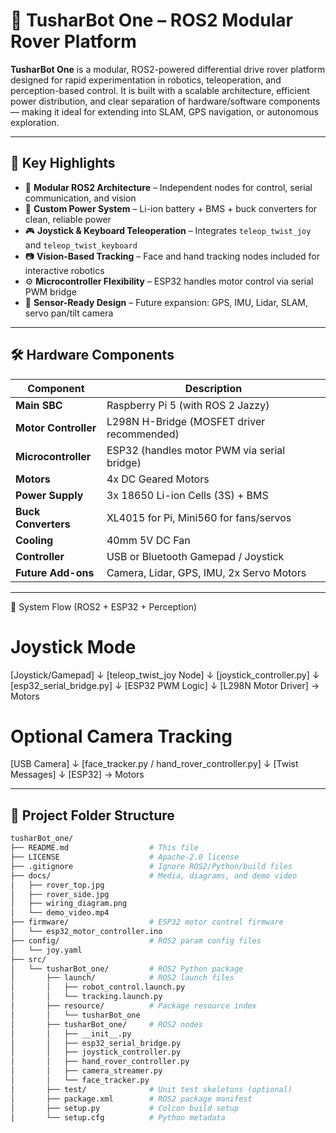 # 🤖 TusharBot One – ROS2 Modular Rover Platform

**TusharBot One** is a modular, ROS2-powered differential drive rover platform designed for rapid experimentation in robotics, teleoperation, and perception-based control. It is built with a scalable architecture, efficient power distribution, and clear separation of hardware/software components — making it ideal for extending into SLAM, GPS navigation, or autonomous exploration.

---

## 🚀 Key Highlights

- 🔧 **Modular ROS2 Architecture** – Independent nodes for control, serial communication, and vision
- 🔌 **Custom Power System** – Li-ion battery + BMS + buck converters for clean, reliable power
- 🎮 **Joystick & Keyboard Teleoperation** – Integrates `teleop_twist_joy` and `teleop_twist_keyboard`
- 📷 **Vision-Based Tracking** – Face and hand tracking nodes included for interactive robotics
- ⚙️ **Microcontroller Flexibility** – ESP32 handles motor control via serial PWM bridge
- 🧠 **Sensor-Ready Design** – Future expansion: GPS, IMU, Lidar, SLAM, servo pan/tilt camera

---

## 🛠️ Hardware Components

| Component              | Description                                     |
|------------------------|-------------------------------------------------|
| **Main SBC**           | Raspberry Pi 5 (with ROS 2 Jazzy)               |
| **Motor Controller**   | L298N H-Bridge (MOSFET driver recommended)      |
| **Microcontroller**    | ESP32 (handles motor PWM via serial bridge)     |
| **Motors**             | 4x DC Geared Motors                             |
| **Power Supply**       | 3x 18650 Li-ion Cells (3S) + BMS                |
| **Buck Converters**    | XL4015 for Pi, Mini560 for fans/servos          |
| **Cooling**            | 40mm 5V DC Fan                                  |
| **Controller**         | USB or Bluetooth Gamepad / Joystick             |
| **Future Add-ons**     | Camera, Lidar, GPS, IMU, 2x Servo Motors        |

---

🧭 System Flow (ROS2 + ESP32 + Perception)

# Joystick Mode
[Joystick/Gamepad]
      ↓
[teleop_twist_joy Node]
      ↓
[joystick_controller.py]
      ↓
[esp32_serial_bridge.py]
      ↓
[ESP32 PWM Logic]
      ↓
[L298N Motor Driver] → Motors

# Optional Camera Tracking
[USB Camera]
      ↓
[face_tracker.py / hand_rover_controller.py]
      ↓
[Twist Messages]
      ↓
[ESP32] → Motors

---

## 📁 Project Folder Structure

```bash
tusharBot_one/
├── README.md                  # This file
├── LICENSE                    # Apache-2.0 license
├── .gitignore                 # Ignore ROS2/Python/build files
├── docs/                      # Media, diagrams, and demo video
│   ├── rover_top.jpg
│   ├── rover_side.jpg
│   ├── wiring_diagram.png
│   └── demo_video.mp4
├── firmware/                  # ESP32 motor control firmware
│   └── esp32_motor_controller.ino
├── config/                    # ROS2 param config files
│   └── joy.yaml
├── src/
│   └── tusharBot_one/         # ROS2 Python package
│       ├── launch/            # ROS2 launch files
│       │   ├── robot_control.launch.py
│       │   └── tracking.launch.py
│       ├── resource/          # Package resource index
│       │   └── tusharBot_one
│       ├── tusharBot_one/     # ROS2 nodes
│       │   ├── __init__.py
│       │   ├── esp32_serial_bridge.py
│       │   ├── joystick_controller.py
│       │   ├── hand_rover_controller.py
│       │   ├── camera_streamer.py
│       │   └── face_tracker.py
│       ├── test/              # Unit test skeletons (optional)
│       ├── package.xml        # ROS2 package manifest
│       ├── setup.py           # Colcon build setup
│       └── setup.cfg          # Python metadata
